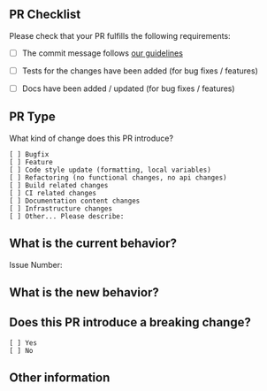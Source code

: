 ## PR Checklist
Please check that your PR fulfills the following requirements:

- [ ] The commit message follows [our guidelines](https://github.com/angular/material/blob/master/.github/CONTRIBUTING.md#-commit-message-format)
- [ ] Tests for the changes have been added (for bug fixes / features)
- [ ] Docs have been added / updated (for bug fixes / features)


## PR Type
What kind of change does this PR introduce?

<!-- Please check the one that applies to this PR using "x". -->
```
[ ] Bugfix
[ ] Feature
[ ] Code style update (formatting, local variables)
[ ] Refactoring (no functional changes, no api changes)
[ ] Build related changes
[ ] CI related changes
[ ] Documentation content changes
[ ] Infrastructure changes
[ ] Other... Please describe:
```

## What is the current behavior?
<!-- Please describe the current behavior that you are modifying and link to a relevant issue. -->

Issue Number: 


## What is the new behavior?


## Does this PR introduce a breaking change?
```
[ ] Yes
[ ] No
```

<!-- If this PR contains a breaking change, please describe the impact and migration path for existing applications below. -->
<!-- Note that breaking changes are highly unlikely to get merged to master unless the validation is clear and the use case is critical. -->

## Other information
